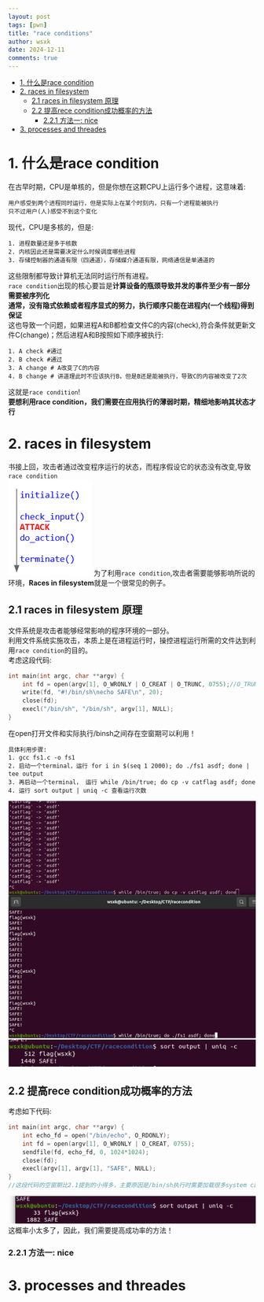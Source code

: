 ```yaml
---
layout: post
tags: [pwn]
title: "race conditions"
author: wsxk
date: 2024-12-11
comments: true
---
```


- [1. 什么是race condition](#1-什么是race-condition)
- [2. races in filesystem](#2-races-in-filesystem)
  - [2.1 races in filesystem 原理](#21-races-in-filesystem-原理)
  - [2.2 提高rece condition成功概率的方法](#22-提高rece-condition成功概率的方法)
    - [2.2.1 方法一: nice](#221-方法一-nice)
- [3. processes and threades](#3-processes-and-threades)


# 1. 什么是race condition<br>
在古早时期，CPU是单核的，但是你想在这颗CPU上运行多个进程，这意味着:<br>
```
用户感受到两个进程同时运行，但是实际上在某个时刻内，只有一个进程能被执行
只不过用户(人)感受不到这个变化
```
现代，CPU是多核的，但是:<br>
```
1. 进程数量还是多于核数
2. 内核因此还是需要决定什么时候调度哪些进程
3. 存储控制器的通道有限（四通道），存储媒介通道有限，网络通信是单通道的
```
这些限制都导致计算机无法同时运行所有进程。<br>
`race condition`出现的核心要旨是**计算设备的瓶颈导致并发的事件至少有一部分需要被序列化**<br>
**通常，没有隐式依赖或者程序显式的努力，执行顺序只能在进程内(一个线程)得到保证**<br>
这也导致一个问题，如果进程A和B都检查文件C的内容(check),符合条件就更新文件C(change)；然后进程A和B按照如下顺序被执行:<br>
```
1. A check #通过
2. B check #通过
3. A change # A改变了C的内容
4. B change # 讲道理此时不应该执行B，但是B还是能被执行，导致C的内容被改变了2次
```
这就是`race condition`!<br>
**要想利用race condition，我们需要在应用执行的薄弱时期，精细地影响其状态才行**<br>

# 2. races in filesystem<br>
书接上回，攻击者通过改变程序运行的状态，而程序假设它的状态没有改变,导致`race condition`<br>
![](https://raw.githubusercontent.com/wsxk/wsxk_pictures/main/2024-9-25/20241212221549.png)
为了利用`race condition`,攻击者需要能够影响所说的环境，**Races in filesystem**就是一个很常见的例子。<br>
## 2.1 races in filesystem 原理<br>
文件系统是攻击者能够经常影响的程序环境的一部分。<br>
利用文件系统实施攻击，本质上是在进程运行时，操控进程运行所需的文件达到利用`race condition`的目的。<br>
考虑这段代码:<br>
```c
int main(int argc, char **argv) {
    int fd = open(argv[1], O_WRONLY | O_CREAT | O_TRUNC, 0755);//O_TRUNC 标志在打开文件时会丢弃文件原本的内容，即清0
    write(fd, "#!/bin/sh\necho SAFE\n", 20);
    close(fd);
    execl("/bin/sh", "/bin/sh", argv[1], NULL);
}
```
在open打开文件和实际执行/binsh之间存在空窗期可以利用！<br>
```
具体利用步骤:
1. gcc fs1.c -o fs1
2. 启动一个terminal，运行 for i in $(seq 1 2000); do ./fs1 asdf; done | tee output
3. 再启动一个terminal， 运行 while /bin/true; do cp -v catflag asdf; done
4. 运行 sort output | uniq -c 查看运行次数  
```
![](https://raw.githubusercontent.com/wsxk/wsxk_pictures/main/2024-9-25/20241213210133.png)
![](https://raw.githubusercontent.com/wsxk/wsxk_pictures/main/2024-9-25/20241213211751.png)

## 2.2 提高rece condition成功概率的方法<br>
考虑如下代码:<br>
```c
int main(int argc, char **argv) {
    int echo_fd = open("/bin/echo", O_RDONLY);
    int fd = open(argv[1], O_WRONLY | O_CREAT, 0755);
    sendfile(fd, echo_fd, 0, 1024*1024);
    close(fd);
    execl(argv[1], argv[1], "SAFE", NULL);
}
//这段代码的空窗期比2.1提到的小得多，主要原因是/bin/sh执行时需要加载很多system call
```
![](https://raw.githubusercontent.com/wsxk/wsxk_pictures/main/2024-9-25/20241213211831.png)
这概率小太多了，因此，我们需要提高成功率的方法！<br>

### 2.2.1 方法一: nice<br>




# 3. processes and threades<br>


<!-- Google tag (gtag.js) -->
<script async src="https://www.googletagmanager.com/gtag/js?id=G-C22S5YSYL7"></script>
<script>
  window.dataLayer = window.dataLayer || [];
  function gtag(){dataLayer.push(arguments);}
  gtag('js', new Date());

  gtag('config', 'G-C22S5YSYL7');
</script>